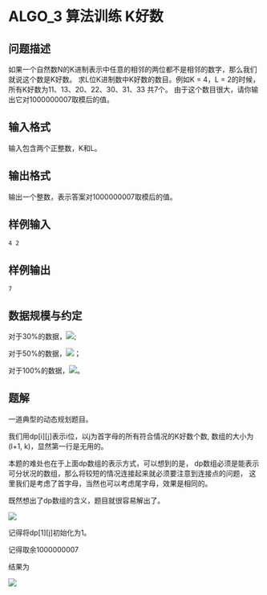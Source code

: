 # ALGO_3 算法训练 K好数 

## 问题描述

如果一个自然数N的K进制表示中任意的相邻的两位都不是相邻的数字，那么我们就说这个数是K好数。
求L位K进制数中K好数的数目。例如K = 4，L = 2的时候，所有K好数为11、13、20、22、30、31、33 共7个。
由于这个数目很大，请你输出它对1000000007取模后的值。

## 输入格式

输入包含两个正整数，K和L。

## 输出格式

输出一个整数，表示答案对1000000007取模后的值。

## 样例输入

```
4 2
```

## 样例输出

```
7
```

## 数据规模与约定

对于30%的数据，![](http://chart.googleapis.com/chart?cht=tx&chl=B^L\leq1e6);

对于50%的数据，![](http://chart.googleapis.com/chart?cht=tx&chl=K\leq16,L\leq10)；

对于100%的数据，![](http://chart.googleapis.com/chart?cht=tx&chl=1\leqK,L\leq100)。

## 题解

一道典型的动态规划题目。

我们用dp[i][j]表示i位，以j为首字母的所有符合情况的K好数个数,
数组的大小为(l+1, k)，显然第一行是无用的。

本题的难处也在于上面dp数组的表示方式，可以想到的是，
dp数组必须是能表示可分状况的数组，那么将较短的情况连接起来就必须要注意到连接点的问题，
这里我们是考虑了首字母，当然也可以考虑尾字母，效果是相同的。

既然想出了dp数组的含义，题目就很容易解出了。

![](http://chart.googleapis.com/chart?cht=tx&chl=dp[i][j]=\sum_{m=0}^kdp[i-1][m],m\not=j-1&m\not=j+1)

记得将dp[1][j]初始化为1。

记得取余1000000007

结果为

![](http://chart.googleapis.com/chart?cht=tx&chl=\begin{equation*}result=\sum_{j=1}^kdp[l][j]\end{equation*})
